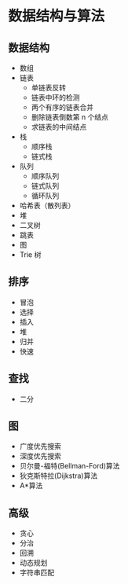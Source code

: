 # 数据结构与算法

## 数据结构

- 数组
- 链表
  - 单链表反转
  - 链表中环的检测
  - 两个有序的链表合并
  - 删除链表倒数第 n 个结点
  - 求链表的中间结点
- 栈
  - 顺序栈
  - 链式栈
- 队列
  - 顺序队列
  - 链式队列
  - 循环队列
- 哈希表（散列表）
- 堆
- 二叉树
- 跳表
- 图
- Trie 树

## 排序

- 冒泡
- 选择
- 插入
- 堆
- 归并
- 快速

## 查找

- 二分

## 图

- 广度优先搜索
- 深度优先搜索
- 贝尔曼-福特(Bellman-Ford)算法
- 狄克斯特拉(Dijkstra)算法
- A*算法

## 高级

- 贪心
- 分治
- 回溯
- 动态规划
- 字符串匹配